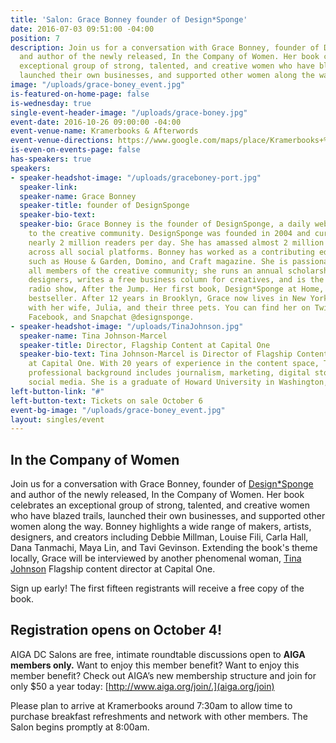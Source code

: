 ```yaml
---
title: 'Salon: Grace Bonney founder of Design*Sponge'
date: 2016-07-03 09:51:00 -04:00
position: 7
description: Join us for a conversation with Grace Bonney, founder of Design\*Sponge
  and author of the newly released, In the Company of Women. Her book celebrates an
  exceptional group of strong, talented, and creative women who have blazed trails,
  launched their own businesses, and supported other women along the way.
image: "/uploads/grace-boney_event.jpg"
is-featured-on-home-page: false
is-wednesday: true
single-event-header-image: "/uploads/grace-boney.jpg"
event-date: 2016-10-26 09:00:00 -04:00
event-venue-name: Kramerbooks & Afterwords
event-venue-directions: https://www.google.com/maps/place/Kramerbooks+%26+Afterwords+Cafe/@38.9108193,-77.0459355,17z/data=!3m1!4b1!4m5!3m4!1s0x89b7b7c63dc61715:0x6197332ff8e08d48!8m2!3d38.9108193!4d-77.0437468
is-even-on-events-page: false
has-speakers: true
speakers:
- speaker-headshot-image: "/uploads/graceboney-port.jpg"
  speaker-link: 
  speaker-name: Grace Bonney
  speaker-title: founder of DesignSponge
  speaker-bio-text: 
  speaker-bio: Grace Bonney is the founder of DesignSponge, a daily website dedicated
    to the creative community. DesignSponge was founded in 2004 and currently reaches
    nearly 2 million readers per day. She has amassed almost 2 million combined followers
    across all social platforms. Bonney has worked as a contributing editor at publications
    such as House & Garden, Domino, and Craft magazine. She is passionate about supporting
    all members of the creative community; she runs an annual scholarship for up-and-coming
    designers, writes a free business column for creatives, and is the host of a weekly
    radio show, After the Jump. Her first book, Design*Sponge at Home, is a national
    bestseller. After 12 years in Brooklyn, Grace now lives in New York’s Hudson Valley
    with her wife, Julia, and their three pets. You can find her on Twitter, Instagram,
    Facebook, and Snapchat @designsponge.
- speaker-headshot-image: "/uploads/TinaJohnson.jpg"
  speaker-name: Tina Johnson-Marcel
  speaker-title: Director, Flagship Content at Capital One
  speaker-bio-text: Tina Johnson-Marcel is Director of Flagship Content, Digital Design
    at Capital One. With 20 years of experience in the content space, Tina’s diverse
    professional background includes journalism, marketing, digital storytelling and
    social media. She is a graduate of Howard University in Washington, D.C.
left-button-link: "#"
left-button-text: Tickets on sale October 6
event-bg-image: "/uploads/grace-boney_event.jpg"
layout: singles/event
---
```


## In the Company of Women

Join us for a conversation with Grace Bonney, founder of [Design\*Sponge](http://www.designsponge.com/) and author of the newly released, In the Company of Women. Her book celebrates an exceptional group of strong, talented, and creative women who have blazed trails, launched their own businesses, and supported other women along the way. Bonney highlights a wide range of makers, artists, designers, and creators including Debbie Millman, Louise Fili, Carla Hall, Dana Tanmachi, Maya Lin, and Tavi Gevinson. Extending the book's theme locally, Grace will be interviewed by another phenomenal woman, [Tina Johnson](https://www.linkedin.com/in/tjmarcel) Flagship content director at Capital One.

Sign up early! The first fifteen registrants will receive a free copy of the book.

## Registration opens on October 4!

AIGA DC Salons are free, intimate roundtable discussions open to **AIGA members only.** Want to enjoy this member benefit? Want to enjoy this member benefit? Check out AIGA’s new membership structure and join for only $50 a year today: [http://www.aiga.org/join/.](aiga.org/join)

Please plan to arrive at Kramerbooks around 7:30am to allow time to purchase breakfast refreshments and network with other members. The Salon begins promptly at 8:00am.